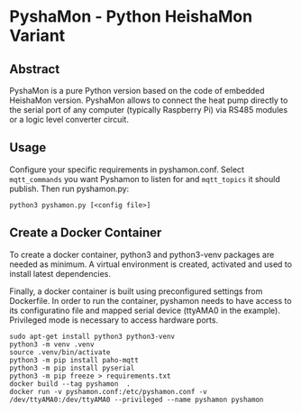 # PyshaMon - Python HeishaMon Variant

## Abstract

PyshaMon is a pure Python version based on the code of embedded HeishaMon version. 
PyshaMon allows to connect the heat pump directly to the serial port of any computer 
(typically Raspberry Pi) via RS485 modules or a logic level converter circuit.

## Usage

Configure your specific requirements in pyshamon.conf. Select `mqtt_commands` you want Pyshamon to 
listen for and `mqtt_topics` it should publish. Then run pyshamon.py:

```python3 pyshamon.py [<config file>]```

## Create a Docker Container

To create a docker container, python3 and python3-venv packages are needed as minimum. 
A virtual environment is created, activated and used to install latest dependencies.

Finally, a docker container is built using preconfigured settings from Dockerfile.
In order to run the container, pyshamon needs to have access to its configuratino file and
mapped serial device (ttyAMA0 in the example). Privileged mode is necessary to access 
hardware ports.
```console
sudo apt-get install python3 python3-venv
python3 -m venv .venv
source .venv/bin/activate
python3 -m pip install paho-mqtt
python3 -m pip install pyserial
python3 -m pip freeze > requirements.txt
docker build --tag pyshamon  .
docker run -v pyshamon.conf:/etc/pyshamon.conf -v /dev/ttyAMA0:/dev/ttyAMA0 --privileged --name pyshamon pyshamon
```